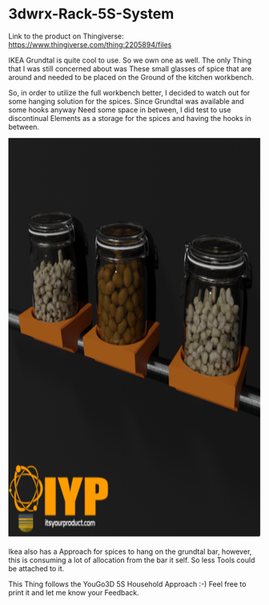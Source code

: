 # 3dwrx-Rack-5S-System


Link to the product on Thingiverse:
https://www.thingiverse.com/thing:2205894/files


IKEA Grundtal is quite cool to use. So we own one as well.
The only Thing that I was still concerned about was These small glasses of spice that are around and needed to be placed on the Ground of the kitchen workbench.

So, in order to utilize the full workbench better, I decided to watch out for some hanging solution for the spices. Since Grundtal was available and some hooks anyway Need some space in between, I did test to use discontinual Elements as a storage for the spices and having the hooks in between.


<p align="center">
  <img 
    width="800"
    height="800"
    src="https://github.com/thomaszipf/3dwrx-Rack-5S-System/blob/main/Images/Rack-5S-System.png"
  >
</p>


Ikea also has a Approach for spices to hang on the grundtal bar, however, this is consuming a lot of allocation from the bar it self. So less Tools could be attached to it.

This Thing follows the YouGo3D 5S Household Approach :-)
Feel free to print it and let me know your Feedback.
